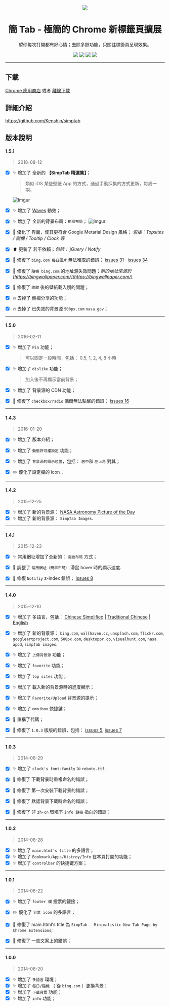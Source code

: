 <p align="center"><img src="http://simptab.qiniudn.com/logo@192.png" /></p>
<h1 align="center">簡 Tab - 極簡的 Chrome 新標籤頁擴展</h1>
<p align="center">望你每次打開都有好心情；去除多餘功能，只關註標簽頁呈現效果。</p>
<p align="center">
   <a href="https://github.com/kenshin/simptab/releases"><img src="https://img.shields.io/badge/lastest_version-1.5.1-blue.svg"></a>
   <a target="_blank" href="http://ksria.com/simptab"><img src="https://img.shields.io/badge/website-_simptab.ksria.com-1DBA90.svg"></a>
   <a target="_blank" href="https://chrome.google.com/webstore/detail/simptab-new-tab/kbgmbmkhepchmmcnbdbclpkpegbgikjc"><img src="https://img.shields.io/badge/download-_chrome_webstore-brightgreen.svg"></a>
   <a href="http://ksria.com/simptab/crx/1.5.1/simptab.crx"><img src="https://img.shields.io/badge/download-_crx-brightgreen.svg"></a>
</p>

***

下載
---
[Chrome 應用商店](https://chrome.google.com/webstore/detail/simptab-new-tab/kbgmbmkhepchmmcnbdbclpkpegbgikjc) 或者 [離線下載](http://ksria.com/simptab/crx/1.5.1/simptab.crx)

詳細介紹
---
https://github.com/Kenshin/simptab

版本說明
---

#### 1.5.1

> 2018-08-12

- [x] :sparkles: 增加了 全新的 **【SimpTab 精選集】**；  
  > 類似 iOS 某些壁紙 App 的方式，通過手動採集的方式更新，每周一期。  

  ![Imgur](https://i.imgur.com/pblZLv0.png)

- [x] :sparkles: 增加了 [Waves](http://fian.my.id/Waves/) 動效；
- [x] :sparkles: 增加了 全新的背景布局：`相框布局`；
  ![Imgur](https://i.imgur.com/7HuDEdpl.png)

- [x] :lipstick: 優化了 界面，使其更符合 Google Metarial Design 風格； _包括：Topsites / 側欄 / Tooltip / Clock 等_
- [x] :arrow_up: 更新了 若干依賴；_包括： jQuery / Notify_

- [x] :bug: 修復了 `bing.com 每日圖片` 無法獲取的錯誤； [issues 31](https://github.com/kenshin/simptab/issues/31) · [issues 34](https://github.com/kenshin/simptab/issues/34)
- [x] :bug: 修復了 `隨機 bing.com` 的地址源失效問題；_新的地址來源於 [https://bingwallpaper.com/](https://bingwallpaper.com/)_
- [x] :bug: 修復了 `收藏` 後的壁紙載入慢的問題；

- [x] :fire: 去掉了 側欄分享的功能；
- [x] :fire: 去掉了 已失效的背景源 `500px.com` `nasa.gov`；

***

#### 1.5.0

> 2016-02-11

- [x] :sparkles: 增加了 `Pin` 功能；
  > 可以固定一段時間，包括： 0.5, 1, 2, 4, 8 小時

- [x] :sparkles: 增加了 `dislike` 功能；
  > 加入後不再顯示當前背景；

- [x] :sparkles: 增加了 背景源的 CDN 功能；
- [x] :bug: 修復了 `checkbox/radio` 偶爾無法點擊的錯誤； [issues 16](https://github.com/kenshin/simptab/issues/16)

***

#### 1.4.3

> 2016-01-20

- [x] :sparkles: 增加了 版本介紹；
- [x] :sparkles: 增加了 `動態許可權設定` 功能；
- [x] :sparkles: 增加了 `背景源的顯示位置`，包括： `居中`和 `左上角` 對其；

- [x] :pencil2: 優化了設定欄的 icon；

***

#### 1.4.2

> 2015-12-25

- [x] :sparkles: 增加了 新的背景源： [NASA Astronomy Picture of the Day](http://apod.nasa.gov/apod/astropix.html)
- [x] :sparkles: 增加了 新的背景源： `SimpTab Images`.

***

#### 1.4.1

> 2015-12-23

- [x] :sparkles: 常用網址增加了全新的： `高級布局` 方式；

- [x] :bug: 調整了 `常用網址（簡單布局）` 滑鼠 hover 時的顯示速度.
- [x] :bug: 修復 `Notifiy` z-index 錯誤； [issues 8](https://github.com/kenshin/simptab/issues/8)

***

#### 1.4.0

> 2015-12-10

- [x] :sparkles: 增加了 多語言，包括： [Chinese Simplified](https://github.com/kenshin/simptab/blob/master/README.md) | [Traditional Chinese](https://github.com/kenshin/simptab/blob/master/README.tw.md) | [English](https://github.com/kenshin/simptab/blob/master/README.en.md)
- [x] :sparkles: 增加了 新的背景源： `bing.com`, `wallhaven.cc`, `unsplash.com`, `flickr.com`, `googleartproject.com`, `500px.com`, `desktoppr.co`, `visualhunt.com`, `nasa apod`, `simptab images`.
- [x] :sparkles: 增加了 `上傳背景源` 功能；
- [x] :sparkles: 增加了 `fovorite` 功能；
- [x] :sparkles: 增加了 `top sites` 功能；
- [x] :sparkles: 增加了 載入新的背景源時的進度顯示；
- [x] :sparkles: 增加了 `Favorite/Upload` 背景源的提示；
- [x] :sparkles: 增加了 `omnibox` 快捷鍵；

- [x] :hammer: 重構了代碼；

- [x] :bug: 修復了 `1.0.3` 版版的錯誤，包括： [issues 5](https://github.com/kenshin/simptab/issues/5), [issues 7](https://github.com/kenshin/simptab/issues/7)

***

#### 1.0.3

> 2014-08-29

- [x] :sparkles: 增加了 `clock's font-family` to `roboto.ttf`.

- [x] :bug: 修復了 下載背景時重複命名的錯誤；
- [x] :bug: 修復了 第一次安裝下載背景的錯誤；
- [x] :bug: 修復了 默認背景下載時命名的錯誤；
- [x] :bug: 修復了 非 `zh-cn` 環境下 `info 鏈接` 指向的錯誤；

***

#### 1.0.2

> 2014-08-28

- [x] :sparkles: 增加了 `main.html's title` 的多語言；
- [x] :sparkles: 增加了 `Bookmark/Apps/Histroy/Info` 在本頁打開的功能；
- [x] :sparkles: 增加了 `controlbar` 的快捷鍵方案；

***

#### 1.0.1

> 2014-08-22

- [x] :sparkles: 增加了 `footer 欄` 投票的鏈接；

- [x] :pencil2: 優化了 `分享 icon` 的多語言；

- [x] :bug: 修復了 main.html's title 為 `SimpTab - Minimalistic New Tab Page by Chrome Extensions`;
- [x] :bug: 修復了 一些文案上的錯誤；

***

#### 1.0.0

> 2014-08-20

- [x] :sparkles: 增加了 `多語言` 環境；
- [x] :sparkles: 增加了 `每日/隨機` （ 從 `bing.com` ）更換背景；
- [x] :sparkles: 增加了 `下載背景` 功能；
- [x] :sparkles: 增加了 `info` 功能；
